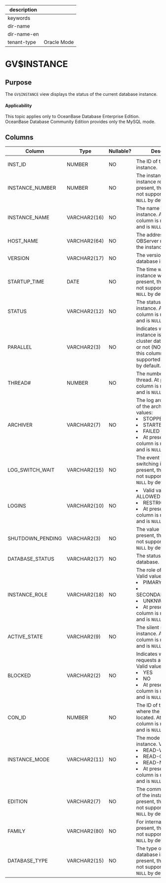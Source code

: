 |description||
|---|---|
|keywords||
|dir-name||
|dir-name-en||
|tenant-type|Oracle Mode|

GV$INSTANCE
================================

Purpose
-----------

The `GV$INSTANCE` view displays the status of the current database instance.

  <main id="notice" >
    <h4>Applicability</h4>
    <p>This topic applies only to OceanBase Database Enterprise Edition. OceanBase Database Community Edition provides only the MySQL mode. </p>
  </main>

Columns
-------------



| **Column** | **Type** | **Nullable?** | **Description** |
|------------------|--------------|---------------|-----------------------------------------------------------------------------------------------------------------------------------------------------------------------------------------------------------------------------|
|                  |              |               |                                                       |
| INST_ID | NUMBER | NO | The ID of the database instance. |
| INSTANCE_NUMBER | NUMBER | NO | The instance number for instance registration. At present, this column is not supported and is `NULL` by default. |
| INSTANCE_NAME | VARCHAR2(16) | NO | The name of the instance. At present, this column is not supported and is `NULL` by default. |
| HOST_NAME | VARCHAR2(64) | NO | The address of the OBServer node where the instance resides. |
| VERSION | VARCHAR2(17) | NO | The version of the database instance. |
| STARTUP_TIME | DATE | NO | The time when the instance was started. At present, this column is not supported and is `NULL` by default. |
| STATUS | VARCHAR2(12) | NO | The status of the instance. At present, this column is not supported and is `NULL` by default. |
| PARALLEL | VARCHAR2(3) | NO | Indicates whether the instance is mounted to a cluster database (YES) or not (NO). At present, this column is not supported and is `NULL` by default. |
| THREAD# | NUMBER | NO | The number of the redo thread. At present, this column is not supported and is `NULL` by default. |
| ARCHIVER | VARCHAR2(7) | NO | The log archiving status of the archiver. Valid values: <li> STOPPED   <li> STARTED   <li> FAILED   <li> At present, this column is not supported and is `NULL` by default. |
| LOG_SWITCH_WAIT | VARCHAR2(15) | NO | The event for which log switching is waiting. At present, this column is not supported and is `NULL` by default. |
| LOGINS | VARCHAR2(10) | NO | <li> Valid values: ALLOWED   <li> RESTRICTED   <li> At present, this column is not supported and is `NULL` by default. |
| SHUTDOWN_PENDING | VARCHAR2(3) | NO | The value is `YES` or `NO`. At present, this column is not supported and is `NULL` by default. |
| DATABASE_STATUS | VARCHAR2(17) | NO | The status of the database. |
| INSTANCE_ROLE | VARCHAR2(18) | NO | The role of the instance. Valid values: <li> PIMARY_INSTANCE   <li> SECONDARY_INSTANCE   <li> UNKNWON   <li> At present, this column is not supported and is `NULL` by default. |
| ACTIVE_STATE | VARCHAR2(9) | NO | The silent state of the instance. At present, this column is not supported and is `NULL` by default. |
| BLOCKED | VARCHAR2(2) | NO | Indicates whether all requests are blocked. Valid values: <li> YES   <li> NO  <li>  At present, this column is not supported and is `NULL` by default. |
| CON_ID | NUMBER | NO | The ID of the container where the data is located. At present, this column is not supported and is `NULL` by default. |
| INSTANCE_MODE | VARCHAR2(11) | NO | The mode of the instance. Valid values: <li> READ-WRITE   <li> READ-ONLY   <li> READ-MOSTLY   <li> At present, this column is not supported and is `NULL` by default. |
| EDITION | VARCHAR2(7) | NO | The commercial edition of the instance. At present, this column is not supported and is `NULL` by default. |
| FAMILY | VARCHAR2(80) | NO | For internal use only. At present, this column is not supported and is `NULL` by default. |
| DATABASE_TYPE | VARCHAR2(15) | NO | The type of the database instance. At present, this column is not supported and is `NULL` by default. |



